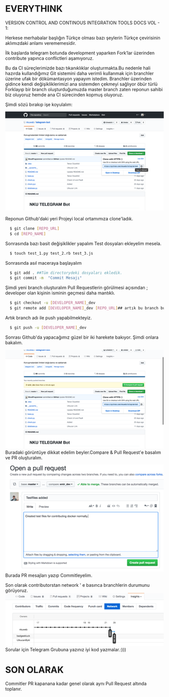 # EVERYTHINK

VERSION CONTROL AND CONTINOUS INTEGRATION TOOLS DOCS VOL - 1:

Herkese merhabalar başlığın Türkçe olması bazı şeylerin Türkçe çevirisinin aklımızdaki anlamı verememesidir.

İlk başlarda telegram botunda development yaparken Fork’lar üzerinden contribute yapınca conflictleri aşamıyoruz.

Bu da CI süreçlerimizde bazı tıkanıklıklar oluşturmakta.Bu nedenle hali hazırda kullandığımız Git sistemini daha verimli kullanmak için branchler üzerine ufak bir dökümantasyon yapayım istedim.
Branchler üzerinden gidince kendi değişikliklerimizi ana sistemden çekmeyi sağlıyor öbür türlü Forklayıp bir branch oluşturduğumuzda master branch zaten reponun sahibi biz oluyoruz hemde ana CI sürecinden kopmuş oluyoruz.

Şimdi sözü bırakıp işe koyulalım:


![Reponun Github'dakiyeri](1.png)

Reponun Github'daki yeri
Projeyi local ortamımıza clone'ladık.
```sh
  $ git clone [REPO_URL]
  $ cd [REPO_NAME]  
```
Sonrasında bazı basit değişiklikler yapalım
Test dosyaları ekleyelim mesela.
```sh
  $ touch test_1.py test_2.rb test_3.js
```
Sonrasında asıl maceraya başlayalım
```sh
  $ git add . ##Tüm directorydeki dosyaları ekledik.
  $ git commit -m  "Commit Mesajı"
```
Şimdi yeni branch oluşturalım
Pull Requestlerin görülmesi açısından ;
developer olan kişinin isminin geçmesi daha mantıklı.
```sh
  $ git checkout -u [DEVELOPER_NAME]_dev
  $ git remote add [DEVELOPER_NAME]_dev [REPO_URL]## artık bu branch bu repoya CI işlemleri yapabilir.
```
Artık branch adı ile push yapabilmekteyiz.

```sh
  $ git push -u [DEVELOPER_NAME]_dev
```
Sonrası Github'da yapacağımız güzel bir iki harekete bakıyor.
Şimdi onlara bakalım.

![PR oluşturma](2.png)
Buradaki görüntüye dikkat edelim beyler.Compare & Pull Request'e basalım ve PR oluşturalım.

![PR mesajları](3.png)
Burada PR mesajları yazıp Commitleyelim.


Son olarak contributorstan network ' e basınca branchlerin durumunu görüyoruz.
![PR mesajları](5.png)
Sorular için Telegram Grubuna yazınız iyi kod yazmalar.:)))
# SON OLARAK
Commitler PR kapanana kadar genel olarak aynı Pull Request altında toplanır.

